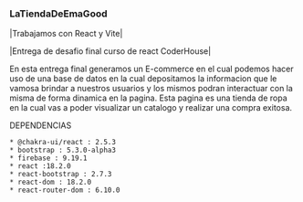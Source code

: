 ﻿### LaTiendaDeEmaGood
|Trabajamos con React y Vite|

|Entrega de desafio final curso de react CoderHouse|

En esta entrega final generamos un E-commerce en el cual podemos hacer uso de una base de datos en la cual depositamos la informacion que le vamosa  brindar a nuestros usuarios y los mismos podran interactuar con la misma de forma dinamica en la pagina. 
Esta pagina es una tienda de ropa en la cual vas a poder visualizar un catalogo y realizar una compra exitosa.

DEPENDENCIAS

    * @chakra-ui/react : 2.5.3
    * bootstrap : 5.3.0-alpha3
    * firebase : 9.19.1
    * react :18.2.0
    * react-bootstrap : 2.7.3
    * react-dom : 18.2.0
    * react-router-dom : 6.10.0

